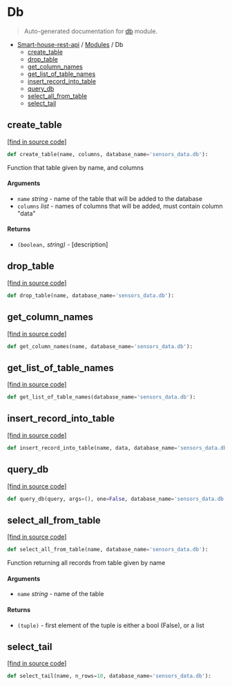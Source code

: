 # Db

> Auto-generated documentation for [db](..\db.py) module.

- [Smart-house-rest-api](README.md#description) / [Modules](MODULES.md#smart-house-rest-api-modules) / Db
    - [create_table](#create_table)
    - [drop_table](#drop_table)
    - [get_column_names](#get_column_names)
    - [get_list_of_table_names](#get_list_of_table_names)
    - [insert_record_into_table](#insert_record_into_table)
    - [query_db](#query_db)
    - [select_all_from_table](#select_all_from_table)
    - [select_tail](#select_tail)

## create_table

[[find in source code]](..\db.py#L3)

```python
def create_table(name, columns, database_name='sensors_data.db'):
```

Function that table given by name, and columns

#### Arguments

- `name` *string* - name of the table that will be added to the database
- `columns` *list* - names of columns that will be added, must contain column "data"

#### Returns

- `(boolean,` *string)* - [description]

## drop_table

[[find in source code]](..\db.py#L115)

```python
def drop_table(name, database_name='sensors_data.db'):
```

## get_column_names

[[find in source code]](..\db.py#L29)

```python
def get_column_names(name, database_name='sensors_data.db'):
```

## get_list_of_table_names

[[find in source code]](..\db.py#L85)

```python
def get_list_of_table_names(database_name='sensors_data.db'):
```

## insert_record_into_table

[[find in source code]](..\db.py#L67)

```python
def insert_record_into_table(name, data, database_name='sensors_data.db'):
```

## query_db

[[find in source code]](..\db.py#L131)

```python
def query_db(query, args=(), one=False, database_name='sensors_data.db'):
```

## select_all_from_table

[[find in source code]](..\db.py#L45)

```python
def select_all_from_table(name, database_name='sensors_data.db'):
```

Function returning all records from table given by name

#### Arguments

- `name` *string* - name of the table

#### Returns

- `(tuple)` - first element of the tuple is either a bool (False), or a list

## select_tail

[[find in source code]](..\db.py#L100)

```python
def select_tail(name, n_rows=10, database_name='sensors_data.db'):
```
